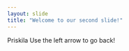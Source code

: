 ```yaml
---
layout: slide
title: "Welcome to our second slide!"
---
```

Priskila 
Use the left arrow to go back!
